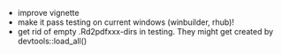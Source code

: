- improve vignette
- make it pass testing on current windows (winbuilder, rhub)!
- get rid of empty .Rd2pdfxxx-dirs in testing. They might get created by devtools::load_all()
